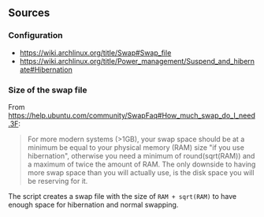 ## Sources

### Configuration
- https://wiki.archlinux.org/title/Swap#Swap_file
- https://wiki.archlinux.org/title/Power_management/Suspend_and_hibernate#Hibernation

### Size of the swap file

From https://help.ubuntu.com/community/SwapFaq#How_much_swap_do_I_need.3F:

>For more modern systems (>1GB), your swap space should be at a minimum be equal to your physical memory (RAM) size "if you use hibernation", otherwise you need a minimum of round(sqrt(RAM)) and a maximum of twice the amount of RAM. The only downside to having more swap space than you will actually use, is the disk space you will be reserving for it.

The script creates a swap file with the size of `RAM + sqrt(RAM)` to have enough space for hibernation and normal swapping. 
